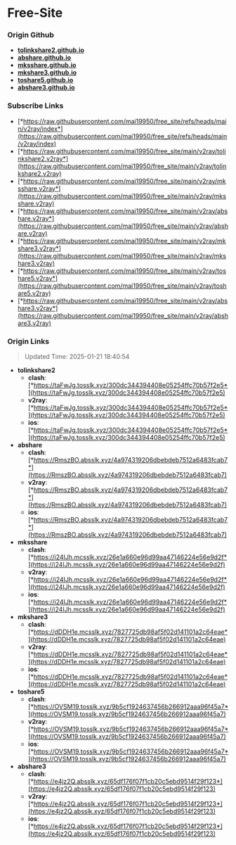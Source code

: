 # Free-Site

### Origin Github

- [**tolinkshare2.github.io**](https://github.com/tolinkshare2/tolinkshare2.github.io)
- [**abshare.github.io**](https://github.com/abshare/abshare.github.io)
- [**mksshare.github.io**](https://github.com/mksshare/mksshare.github.io)
- [**mkshare3.github.io**](https://github.com/mkshare3/mkshare3.github.io)
- [**toshare5.github.io**](https://github.com/toshare5/toshare5.github.io)
- [**abshare3.github.io**](https://github.com/abshare3/abshare3.github.io)

### Subscribe Links

- [*https://raw.githubusercontent.com/mai19950/free_site/refs/heads/main/v2ray/index*](https://raw.githubusercontent.com/mai19950/free_site/refs/heads/main/v2ray/index)
- [*https://raw.githubusercontent.com/mai19950/free_site/main/v2ray/tolinkshare2.v2ray*](https://raw.githubusercontent.com/mai19950/free_site/main/v2ray/tolinkshare2.v2ray)
- [*https://raw.githubusercontent.com/mai19950/free_site/main/v2ray/mksshare.v2ray*](https://raw.githubusercontent.com/mai19950/free_site/main/v2ray/mksshare.v2ray)
- [*https://raw.githubusercontent.com/mai19950/free_site/main/v2ray/abshare.v2ray*](https://raw.githubusercontent.com/mai19950/free_site/main/v2ray/abshare.v2ray)
- [*https://raw.githubusercontent.com/mai19950/free_site/main/v2ray/mkshare3.v2ray*](https://raw.githubusercontent.com/mai19950/free_site/main/v2ray/mkshare3.v2ray)
- [*https://raw.githubusercontent.com/mai19950/free_site/main/v2ray/toshare5.v2ray*](https://raw.githubusercontent.com/mai19950/free_site/main/v2ray/toshare5.v2ray)
- [*https://raw.githubusercontent.com/mai19950/free_site/main/v2ray/abshare3.v2ray*](https://raw.githubusercontent.com/mai19950/free_site/main/v2ray/abshare3.v2ray)

### Origin Links

> Updated Time: 2025-01-21 18:40:54

- **tolinkshare2**
  - **clash**: [*https://taFwJg.tosslk.xyz/300dc344394408e05254ffc70b57f2e5*](https://taFwJg.tosslk.xyz/300dc344394408e05254ffc70b57f2e5)
  - **v2ray**: [*https://taFwJg.tosslk.xyz/300dc344394408e05254ffc70b57f2e5*](https://taFwJg.tosslk.xyz/300dc344394408e05254ffc70b57f2e5)
  - **ios**: [*https://taFwJg.tosslk.xyz/300dc344394408e05254ffc70b57f2e5*](https://taFwJg.tosslk.xyz/300dc344394408e05254ffc70b57f2e5)
- **abshare**
  - **clash**: [*https://RmszBO.absslk.xyz/4a974319206dbebdeb7512a6483fcab7*](https://RmszBO.absslk.xyz/4a974319206dbebdeb7512a6483fcab7)
  - **v2ray**: [*https://RmszBO.absslk.xyz/4a974319206dbebdeb7512a6483fcab7*](https://RmszBO.absslk.xyz/4a974319206dbebdeb7512a6483fcab7)
  - **ios**: [*https://RmszBO.absslk.xyz/4a974319206dbebdeb7512a6483fcab7*](https://RmszBO.absslk.xyz/4a974319206dbebdeb7512a6483fcab7)
- **mksshare**
  - **clash**: [*https://i24IJh.mcsslk.xyz/26e1a660e96d99aa47146224e56e9d2f*](https://i24IJh.mcsslk.xyz/26e1a660e96d99aa47146224e56e9d2f)
  - **v2ray**: [*https://i24IJh.mcsslk.xyz/26e1a660e96d99aa47146224e56e9d2f*](https://i24IJh.mcsslk.xyz/26e1a660e96d99aa47146224e56e9d2f)
  - **ios**: [*https://i24IJh.mcsslk.xyz/26e1a660e96d99aa47146224e56e9d2f*](https://i24IJh.mcsslk.xyz/26e1a660e96d99aa47146224e56e9d2f)
- **mkshare3**
  - **clash**: [*https://dDDH1e.mcsslk.xyz/7827725db98af5f02d141101a2c64eae*](https://dDDH1e.mcsslk.xyz/7827725db98af5f02d141101a2c64eae)
  - **v2ray**: [*https://dDDH1e.mcsslk.xyz/7827725db98af5f02d141101a2c64eae*](https://dDDH1e.mcsslk.xyz/7827725db98af5f02d141101a2c64eae)
  - **ios**: [*https://dDDH1e.mcsslk.xyz/7827725db98af5f02d141101a2c64eae*](https://dDDH1e.mcsslk.xyz/7827725db98af5f02d141101a2c64eae)
- **toshare5**
  - **clash**: [*https://OVSM19.tosslk.xyz/9b5cf1924637456b266912aaa96f45a7*](https://OVSM19.tosslk.xyz/9b5cf1924637456b266912aaa96f45a7)
  - **v2ray**: [*https://OVSM19.tosslk.xyz/9b5cf1924637456b266912aaa96f45a7*](https://OVSM19.tosslk.xyz/9b5cf1924637456b266912aaa96f45a7)
  - **ios**: [*https://OVSM19.tosslk.xyz/9b5cf1924637456b266912aaa96f45a7*](https://OVSM19.tosslk.xyz/9b5cf1924637456b266912aaa96f45a7)
- **abshare3**
  - **clash**: [*https://e4jz2Q.absslk.xyz/65df176f07f1cb20c5ebd9514f29f123*](https://e4jz2Q.absslk.xyz/65df176f07f1cb20c5ebd9514f29f123)
  - **v2ray**: [*https://e4jz2Q.absslk.xyz/65df176f07f1cb20c5ebd9514f29f123*](https://e4jz2Q.absslk.xyz/65df176f07f1cb20c5ebd9514f29f123)
  - **ios**: [*https://e4jz2Q.absslk.xyz/65df176f07f1cb20c5ebd9514f29f123*](https://e4jz2Q.absslk.xyz/65df176f07f1cb20c5ebd9514f29f123)

